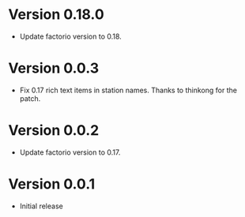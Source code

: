 Version 0.18.0
=============
- Update factorio version to 0.18.

Version 0.0.3
=============
- Fix 0.17 rich text items in station names. Thanks to thinkong for the patch.

Version 0.0.2
=============
- Update factorio version to 0.17.

Version 0.0.1
=============
- Initial release
